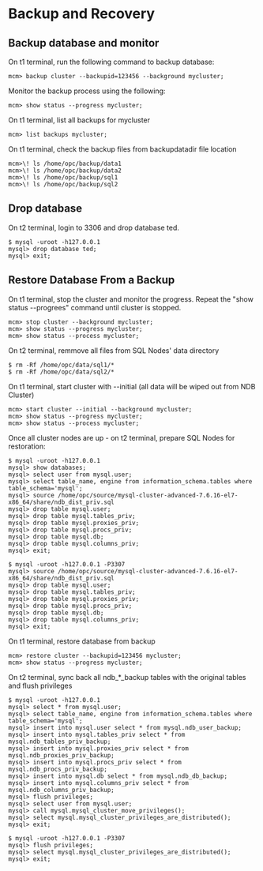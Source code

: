 # Backup and Recovery
## Backup database and monitor
On t1 terminal, run the following command to backup database:
```
mcm> backup cluster --backupid=123456 --background mycluster;
```
Monitor the backup process using the following:
```
mcm> show status --progress mycluster;
```
On t1 terminal, list all backups for mycluster
```
mcm> list backups mycluster;
```
On t1 terminal, check the backup files from backupdatadir file location
```
mcm>\! ls /home/opc/backup/data1
mcm>\! ls /home/opc/backup/data2
mcm>\! ls /home/opc/backup/sql1
mcm>\! ls /home/opc/backup/sql2
```
## Drop database 
On t2 terminal, login to 3306 and drop database ted.
```
$ mysql -uroot -h127.0.0.1
mysql> drop database ted;
mysql> exit;
```
## Restore Database From a Backup
On t1 terminal, stop the cluster and monitor the progress. Repeat the "show status --progrees" command until cluster is stopped.
```
mcm> stop cluster --background mycluster;
mcm> show status --progress mycluster;
mcm> show status --process mycluster;
```
On t2 terminal, remmove all files from SQL Nodes' data directory
```
$ rm -Rf /home/opc/data/sql1/*
$ rm -Rf /home/opc/data/sql2/*
```
On t1 terminal, start cluster with --initial (all data will be wiped out from NDB Cluster)
```
mcm> start cluster --initial --background mycluster;
mcm> show status --progress mycluster;
mcm> show status --process mycluster;
```
Once all cluster nodes are up - on t2 terminal, prepare SQL Nodes for restoration:
```
$ mysql -uroot -h127.0.0.1
mysql> show databases;
mysql> select user from mysql.user;
mysql> select table_name, engine from information_schema.tables where table_schema='mysql';
mysql> source /home/opc/source/mysql-cluster-advanced-7.6.16-el7-x86_64/share/ndb_dist_priv.sql
mysql> drop table mysql.user;
mysql> drop table mysql.tables_priv;
mysql> drop table mysql.proxies_priv;
mysql> drop table mysql.procs_priv;
mysql> drop table mysql.db;
mysql> drop table mysql.columns_priv;
mysql> exit;

$ mysql -uroot -h127.0.0.1 -P3307
mysql> source /home/opc/source/mysql-cluster-advanced-7.6.16-el7-x86_64/share/ndb_dist_priv.sql
mysql> drop table mysql.user;
mysql> drop table mysql.tables_priv;
mysql> drop table mysql.proxies_priv;
mysql> drop table mysql.procs_priv;
mysql> drop table mysql.db;
mysql> drop table mysql.columns_priv;
mysql> exit;
```
On t1 terminal, restore database from backup
```
mcm> restore cluster --backupid=123456 mycluster;
mcm> show status --progress mycluster;
```
On t2 terminal, sync back all ndb_*_backup tables with the original tables and flush privileges
```
$ mysql -uroot -h127.0.0.1 
mysql> select * from mysql.user;
mysql> select table_name, engine from information_schema.tables where table_schema='mysql';
mysql> insert into mysql.user select * from mysql.ndb_user_backup;
mysql> insert into mysql.tables_priv select * from mysql.ndb_tables_priv_backup;
mysql> insert into mysql.proxies_priv select * from mysql.ndb_proxies_priv_backup;
mysql> insert into mysql.procs_priv select * from mysql.ndb_procs_priv_backup;
mysql> insert into mysql.db select * from mysql.ndb_db_backup;
mysql> insert into mysql.columns_priv select * from mysql.ndb_columns_priv_backup;
mysql> flush privileges;
mysql> select user from mysql.user;
mysql> call mysql.mysql_cluster_move_privileges();
mysql> select mysql.mysql_cluster_privileges_are_distributed();
mysql> exit;

$ mysql -uroot -h127.0.0.1 -P3307
mysql> flush privileges;
mysql> select mysql.mysql_cluster_privileges_are_distributed();
mysql> exit;
```
